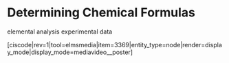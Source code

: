 
# Determining Chemical Formulas

elemental analysis
experimental data


[ciscode|rev=1|tool=elmsmedia|item=3369|entity_type=node|render=display_mode|display_mode=mediavideo__poster]